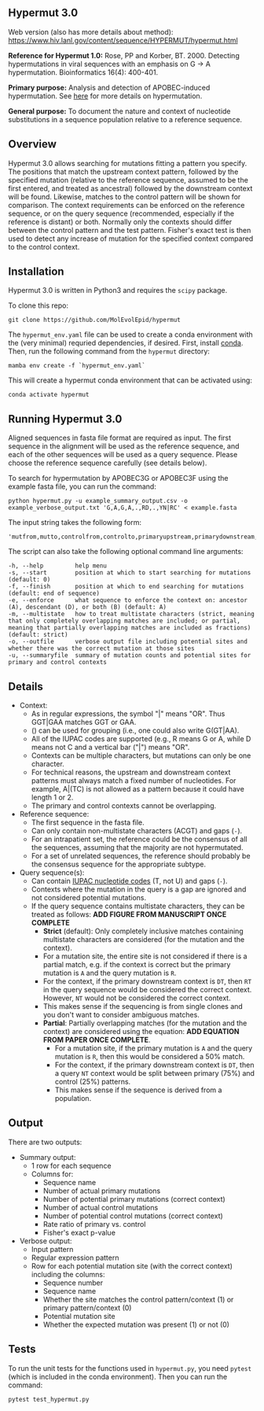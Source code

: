 ## Hypermut 3.0

Web version (also has more details about method): https://www.hiv.lanl.gov/content/sequence/HYPERMUT/hypermut.html

**Reference for Hypermut 1.0:**
Rose, PP and Korber, BT. 2000. Detecting hypermutations in viral sequences with an emphasis on G -> A hypermutation. Bioinformatics 16(4): 400-401.

**Primary purpose:** Analysis and detection of APOBEC-induced hypermutation. 
See [here](https://www.hiv.lanl.gov/content/sequence/HYPERMUT/Readme.html) for more details on hypermutation. 

**General purpose:** To document the nature and context of nucleotide substitutions in a sequence population relative to a reference sequence.

## Overview

Hypermut 3.0 allows searching for mutations fitting a pattern you specify. 
The positions that match the upstream context pattern, followed by the specified mutation (relative to the reference sequence, 
assumed to be the first entered, and treated as ancestral) followed by the downstream context will be found. 
Likewise, matches to the control pattern will be shown for comparison. 
The context requirements can be enforced on the reference sequence, or on the query sequence (recommended, especially if the reference is distant) or both. 
Normally only the contexts should differ between the control pattern and the test pattern. 
Fisher's exact test is then used to detect any increase of mutation for the specified context compared to the control context.

## Installation

Hypermut 3.0 is written in Python3 and requires the `scipy` package. 

To clone this repo:

```
git clone https://github.com/MolEvolEpid/hypermut
```

The `hypermut_env.yaml` file can be used to create a conda environment with the (very minimal) requried dependencies, if desired. First, install [conda](https://github.com/conda-forge/miniforge). Then, run the following command from the `hypermut` directory:

```
mamba env create -f `hypermut_env.yaml`
```

This will create a hypermut conda environment that can be activated using:

```
conda activate hypermut
```

## Running Hypermut 3.0

Aligned sequences in fasta file format are required as input.
The first sequence in the alignment will be used as the reference sequence, and each of the other sequences will be used as a query sequence. 
Please choose the reference sequence carefully (see details below). 

To search for hypermutation by APOBEC3G or APOBEC3F using the example fasta file, you can run the command:

```
python hypermut.py -u example_summary_output.csv -o example_verbose_output.txt 'G,A,G,A,.,RD,.,YN|RC' < example.fasta
```

The input string takes the following form:

```
'mutfrom,mutto,controlfrom,controlto,primaryupstream,primarydownstream,controlupstream,controldownstream'
```

The script can also take the following optional command line arguments:

```
-h, --help         help menu
-s, --start        position at which to start searching for mutations (default: 0)
-f, --finish       position at which to end searching for mutations (default: end of sequence)
-e, --enforce      what sequence to enforce the context on: ancestor (A), descendant (D), or both (B) (default: A)
-m, --multistate   how to treat multistate characters (strict, meaning that only completely overlapping matches are included; or partial, meaning that partially overlapping matches are included as fractions) (default: strict)
-o, --outfile      verbose output file including potential sites and whether there was the correct mutation at those sites
-u, --summaryfile  summary of mutation counts and potential sites for primary and control contexts
```

## Details

- Context:
  - As in regular expressions, the symbol "|" means "OR". Thus GGT|GAA matches GGT or GAA.
  - () can be used for grouping (i.e., one could also write G(GT|AA).
  - All of the IUPAC codes are supported (e.g., R means G or A, while D means not C and a vertical bar ("|") means "OR".
  - Contexts can be multiple characters, but mutations can only be one character. 
  - For technical reasons, the upstream and downstream context patterns must always match a fixed number of nucleotides.
    For example, A|(TC) is not allowed as a pattern because it could have length 1 or 2.
  - The primary and control contexts cannot be overlapping.
- Reference sequence:
  - The first sequence in the fasta file.
  - Can only contain non-multistate characters (ACGT) and gaps (`-`).
  - For an intrapatient set, the reference could be the consensus of all the sequences, assuming that the majority are not hypermutated.
  - For a set of unrelated sequences, the reference should probably be the consensus sequence for the appropriate subtype.
- Query sequence(s):
  - Can contain [IUPAC nucleotide codes](https://www.bioinformatics.org/sms/iupac.html) (T, not U) and gaps (`-`).
  - Contexts where the mutation in the query is a gap are ignored and not considered potential mutations.
  - If the query sequence contains multistate characters, they can be treated as follows: **ADD FIGURE FROM MANUSCRIPT ONCE COMPLETE**
    - **Strict** (default): Only completely inclusive matches containing multistate characters are considered (for the mutation and the context). 
     - For a mutation site, the entire site is not considered if there is a partial match, e.g. if the context is correct but the primary mutation is `A` and the query mutation is `R`. 
      - For the context, if the primary downstream context is `DT`, then `RT` in the query sequence would be considered the correct context. However, `NT` would not be considered the correct context. 
      - This makes sense if the sequencing is from single clones and you don't want to consider ambiguous matches.
    - **Partial**: Partially overlapping matches (for the mutation and the context) are considered using the equation: **ADD EQUATION FROM PAPER ONCE COMPLETE**.  
       - For a mutation site, if the primary mutation is `A` and the query mutation is `R`, then this would be considered a 50% match. 
      - For the context, if the primary downstream context is `DT`, then a query `NT` context would be split between primary (75%) and control (25%) patterns. 
      - This makes sense if the sequence is derived from a population.   
 

## Output

There are two outputs:

- Summary output:
  - 1 row for each sequence
  - Columns for:
    - Sequence name
    - Number of actual primary mutations 
    - Number of potential primary mutations (correct context)
    - Number of actual control mutations 
    - Number of potential control mutations (correct context)
    - Rate ratio of primary vs. control
    - Fisher's exact p-value
- Verbose output:
  - Input pattern
  - Regular expression pattern
  - Row for each potential mutation site (with the correct context) including the columns:
    - Sequence number
    - Sequence name
    - Whether the site matches the control pattern/context (1) or primary pattern/context (0)
    - Potential mutation site
    - Whether the expected mutation was present (1) or not (0)


## Tests

To run the unit tests for the functions used in `hypermut.py`, you need `pytest` (which is included in the conda environment). Then you can run the command:

```
pytest test_hypermut.py
```